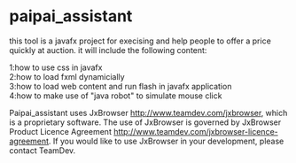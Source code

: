 # paipai_assistant
this tool is a javafx  project for execising and help people to offer a price quickly at auction.
it will include the following content:

1:how to use css in javafx  
2:how to load fxml dynamicially  
3:how to load web content and run flash in javafx application  
4:how to make use of "java robot" to simulate mouse click    

Paipai_assistant uses JxBrowser http://www.teamdev.com/jxbrowser, which is a proprietary software. The use of JxBrowser is governed by JxBrowser Product Licence Agreement http://www.teamdev.com/jxbrowser-licence-agreement. If you would like to use JxBrowser in your development, please contact TeamDev.

